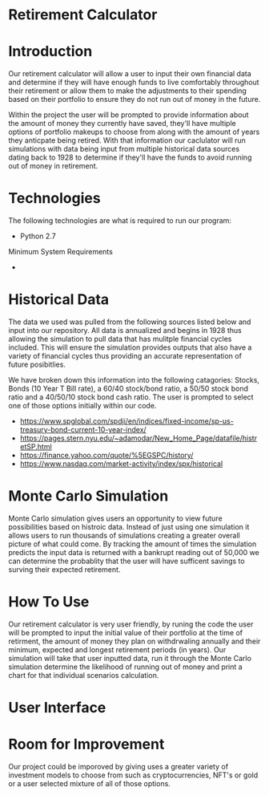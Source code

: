 # Retirement Calculator
# Introduction

Our retirement calculator will allow a user to input their own financial data and determine if they will have enough funds to live comfortably throughout their retirement or allow them to make the adjustments to their spending based on their portfolio to ensure they do not run out of money in the future. 

Within the project the user will be prompted to provide information about the amount of money they currently have saved, they'll have multiple options of portfolio makeups to choose from along with the amount of years they anticpate being retired.  With that information our caclulator will run simulations with data being input from multiple historical data sources dating back to 1928 to determine if they'll have the funds to avoid running out of money in retirement.  

# Technologies

The following technologies are what is required to run our program:

- Python 2.7

Minimum System Requirements

- 

# Historical Data

The data we used was pulled from the following sources listed below and input into our repository.  All data is annualized and begins in 1928 thus allowing the simulation to pull data that has mulitple financial cycles included.  This will ensure the simulation provides outputs that also have a variety of financial cycles thus providing an accurate representation of future posibitlies. 

We have broken down this information into the following catagories: Stocks, Bonds (10 Year T Bill rate), a 60/40 stock/bond ratio, a 50/50 stock bond ratio and a 40/50/10 stock bond cash ratio.  The user is prompted to select one of those options initially within our code. 

- https://www.spglobal.com/spdji/en/indices/fixed-income/sp-us-treasury-bond-current-10-year-index/
- https://pages.stern.nyu.edu/~adamodar/New_Home_Page/datafile/histretSP.html
- https://finance.yahoo.com/quote/%5EGSPC/history/
- https://www.nasdaq.com/market-activity/index/spx/historical

# Monte Carlo Simulation

Monte Carlo simulation gives users an opportunity to view future possibilities based on histroic data.  Instead of just using one simulation it allows users to run thousands of simulations creating a greater overall picture of what could come. By tracking the amount of times the simulation predicts the input data is returned with a bankrupt reading out of 50,000 we can determine the probablity that the user will have sufficent savings to surving their expected retirement.  


# How To Use

Our retirement calculator is very user friendly, by runing the code the user will be prompted to input the initial value of their portfolio at the time of retirment, the amount of money they plan on withdrwaling annually and their minimum, expected and longest retirement periods (in years).  Our simulation will take that user inputted data, run it through the Monte Carlo simulation determine the likelihood of running out of money and print a chart for that individual scenarios calculation. 

# User Interface



# Room for Improvement

Our project could be imporoved by giving uses a greater variety of investment models to choose from such as cryptocurrencies, NFT's or gold or a user selected mixture of all of those options.  




